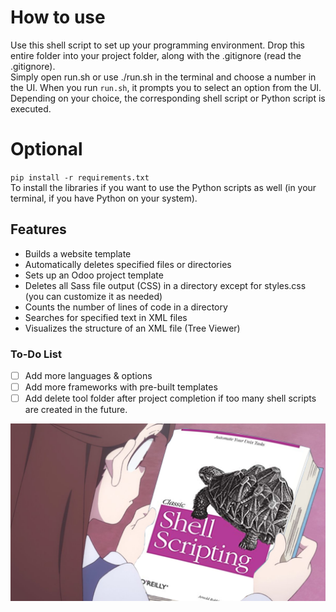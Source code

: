 # How to use
Use this shell script to set up your programming environment. Drop this entire folder into your project folder, along with the .gitignore (read the .gitignore).
<br/>
Simply open run.sh or use ./run.sh in the terminal and choose a number in the UI. When you run `run.sh`, it prompts you to select an option from the UI. Depending on your choice, the corresponding shell script or Python script is executed.
<br/>
# Optional
`pip install -r requirements.txt`
<br/>
To install the libraries if you want to use the Python scripts as well (in your terminal, if you have Python on your system).

## Features

- Builds a website template
- Automatically deletes specified files or directories
- Sets up an Odoo project template
- Deletes all Sass file output (CSS) in a directory except for styles.css (you can customize it as needed)
- Counts the number of lines of code in a directory
- Searches for specified text in XML files
- Visualizes the structure of an XML file (Tree Viewer)

### To-Do List

- [ ] Add more languages & options
- [ ] Add more frameworks with pre-built templates
- [ ] Add delete tool folder after project completion if too many shell scripts are created in the future.

![alt text](/img_for_github/Akko_Kagari_Classic_Shell_Scripting.jpg)
